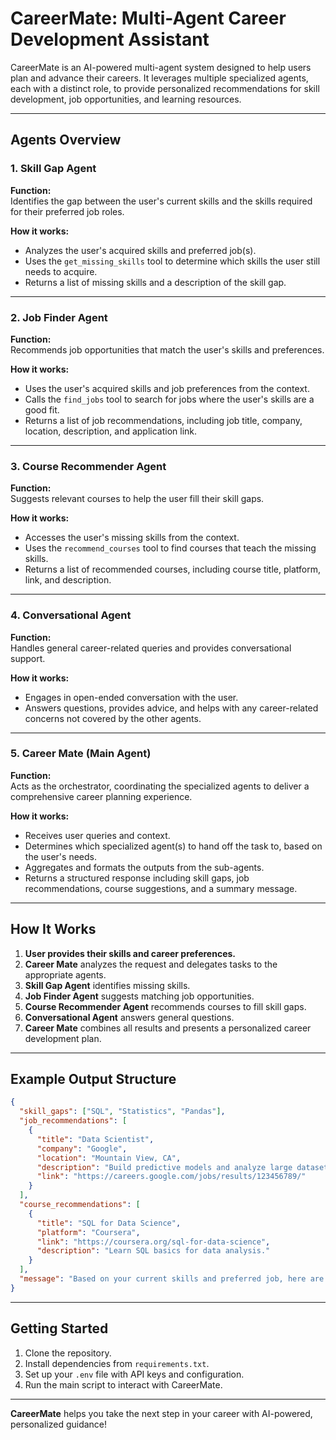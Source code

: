 # CareerMate: Multi-Agent Career Development Assistant

CareerMate is an AI-powered multi-agent system designed to help users plan and advance their careers. It leverages multiple specialized agents, each with a distinct role, to provide personalized recommendations for skill development, job opportunities, and learning resources.

---

## Agents Overview

### 1. **Skill Gap Agent**
**Function:**  
Identifies the gap between the user's current skills and the skills required for their preferred job roles.

**How it works:**  
- Analyzes the user's acquired skills and preferred job(s).
- Uses the `get_missing_skills` tool to determine which skills the user still needs to acquire.
- Returns a list of missing skills and a description of the skill gap.

---

### 2. **Job Finder Agent**
**Function:**  
Recommends job opportunities that match the user's skills and preferences.

**How it works:**  
- Uses the user's acquired skills and job preferences from the context.
- Calls the `find_jobs` tool to search for jobs where the user's skills are a good fit.
- Returns a list of job recommendations, including job title, company, location, description, and application link.

---

### 3. **Course Recommender Agent**
**Function:**  
Suggests relevant courses to help the user fill their skill gaps.

**How it works:**  
- Accesses the user's missing skills from the context.
- Uses the `recommend_courses` tool to find courses that teach the missing skills.
- Returns a list of recommended courses, including course title, platform, link, and description.

---

### 4. **Conversational Agent**
**Function:**  
Handles general career-related queries and provides conversational support.

**How it works:**  
- Engages in open-ended conversation with the user.
- Answers questions, provides advice, and helps with any career-related concerns not covered by the other agents.

---

### 5. **Career Mate (Main Agent)**
**Function:**  
Acts as the orchestrator, coordinating the specialized agents to deliver a comprehensive career planning experience.

**How it works:**  
- Receives user queries and context.
- Determines which specialized agent(s) to hand off the task to, based on the user's needs.
- Aggregates and formats the outputs from the sub-agents.
- Returns a structured response including skill gaps, job recommendations, course suggestions, and a summary message.

---

## How It Works

1. **User provides their skills and career preferences.**
2. **Career Mate** analyzes the request and delegates tasks to the appropriate agents.
3. **Skill Gap Agent** identifies missing skills.
4. **Job Finder Agent** suggests matching job opportunities.
5. **Course Recommender Agent** recommends courses to fill skill gaps.
6. **Conversational Agent** answers general questions.
7. **Career Mate** combines all results and presents a personalized career development plan.

---

## Example Output Structure

```json
{
  "skill_gaps": ["SQL", "Statistics", "Pandas"],
  "job_recommendations": [
    {
      "title": "Data Scientist",
      "company": "Google",
      "location": "Mountain View, CA",
      "description": "Build predictive models and analyze large datasets to generate business insights.",
      "link": "https://careers.google.com/jobs/results/123456789/"
    }
  ],
  "course_recommendations": [
    {
      "title": "SQL for Data Science",
      "platform": "Coursera",
      "link": "https://coursera.org/sql-for-data-science",
      "description": "Learn SQL basics for data analysis."
    }
  ],
  "message": "Based on your current skills and preferred job, here are your skill gaps, job opportunities, and recommended courses to help you advance your career!"
}
```

---

## Getting Started

1. Clone the repository.
2. Install dependencies from `requirements.txt`.
3. Set up your `.env` file with API keys and configuration.
4. Run the main script to interact with CareerMate.

---

**CareerMate** helps you take the next step in your career with AI-powered, personalized guidance!
